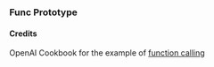 ### Func Prototype


#### Credits
OpenAI Cookbook for the example of [function calling](https://cookbook.openai.com/examples/how_to_call_functions_with_chat_models)